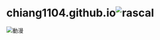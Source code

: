# chiang1104.github.io![rascal](https://user-images.githubusercontent.com/91170675/134280923-02b3bfaf-6b61-4925-ac66-fc49b26b7419.jpg)

![動漫](rascal)
